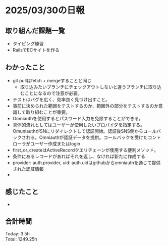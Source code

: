 # 2025/03/30の日報
## 取り組んだ課題一覧
* タイピング練習
*  RailsでECサイトを作る
## わかったこと
* git pullはfetch + mergeすることと同じ
  *  取り込みたいブランチにチェックアウトしないと違うブランチに取り込むことになるので注意が必要。
*  テストはバグを広く、効率良く見つけ出すこと。
*  事前に決められた範囲をテストするのか、範囲外の部分をテストするのか意識して取り組むことが重要。
*  Omniauthを使用するとパスワード入力を免除することができる。
  *  具体的流れとしてはユーザーが使用したいプロバイダを指定する。OmuniauthがSNにリダイレクトして認証開始。認証後SNS側からコールバックされる。Omniauthが認証データを提供。コールバックを受けたコントローラがユーザー作成またはlogin
*  first_or_createはActiveRecordクエリチェーンが使用する便利メソッド。
  *  条件にあるレコードがあればそれを返し、なければ新たに作成する
*  provider: auth.provider, uid: auth.uidはgithubからomniauthを通じて提供された認証情報
*        
## 感じたこと
* 
##  合計時間 
Today: 3.5h<br>
Total: 1249.25h

